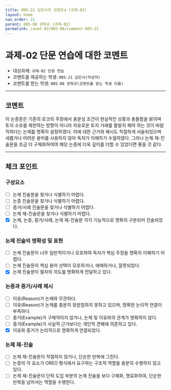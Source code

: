 ```yaml
---
title: 005-21 김민서의 코멘트a (과제-02) 
layout: home
nav_order: 21
parent: 005-08 권혁규 (과제-02)
permalink: /asmt-02/005-08/comment-005-21
---
```


# 과제-02 단문 연습에 대한 코멘트

- 대상과제: `과제-02 단문 연습`
- 코멘트를 제공하는 학생: `005-21 김민서(작성자)` 
- 코멘트를 받는 학생: `005-08 권혁규(코멘트를 받는 학생 이름)` 

---

## 코멘트

이 논증문은 기존의 로크의 주장에서 충분성 조건이 현실적인 상황과 충돌함을 밝히며 토지 소유를 제한하는 방향이 아니라 자유로운 토지 거래를 활발히 해야 하는 것이 바람직하다는 논제를 명확히 설정하였다. 이에 대한 근거와 예시도 적절하게 서술되었으며 새롭거나 어려운 용어를 사용하지 않아 독자가 이해하기 수월하였다. 그러나 논제 재-진술문을 조금 더 구체화하여여 해당 논증에 더욱 깊이를 더할 수 있었다면 좋을 것 같다.

---

## 체크 포인트

### **구성요소**
- [ ] 논제 진술문을 찾거나 식별하기 어렵다.
- [ ] 논증 진술문을 찾거나 식별하기 어렵다.
- [ ] 증거/사례 진술문을 찾거나 식별하기 어렵다.
- [ ] 논제 재-진술문을 찾거나 식별하기 어렵다.
- [x] 논제, 논증, 증거/사례, 논제 재-진술문 각각 기능적으로 명확히 구분되어 진술되었다.

### **논제 진술의 명확성 및 표현**  
- [ ] 논제 진술문이 너무 일반적이거나 모호하여 독자가 핵심 주장을 명확히 이해하기 어렵다.  
- [ ] 논제 진술문의 핵심 용어 선택이 모호하거나, 애매하거나, 잘못되었다.  
- [x] 논제 진술문이 필자의 의도를 명확하게 전달하고 있다.  

### **논증과 증거/사례 제시**  
- [ ] 이유(Reason)가 논제와 무관하다.
- [ ] 이유(Reason)가 논제를 충분히 뒷받침하지 못하고 있으며, 명확한 논리적 연결이 부족하다.  
- [ ] 증거(Example)가 구체적이지 않거나, 논제 및 이유와의 관계가 명확하지 않다. 
- [ ] 증거(Example)가 사실적 근거보다는 개인적 견해에 의존하고 있다.  
- [x] 이유와 증거가 논리적으로 명확하게 연결되었다.  

### **논제 재-진술**  
- [ ] 논제 재-진술문이 적절하지 않거나, 단순한 반복에 그친다.   
- [ ] 논증의 각 요소가 OREO 형식에서 요구하는 구조적 역할을 충분히 수행하지 않고 있다.  
- [ ] 논제 재-진술문이 단락 도입 부분의 논제 진술을 보다 구체화, 명료화하여, 단순한 반복을 넘어서는 역할을 수행한다.  
